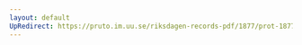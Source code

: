 ```yaml
---
layout: default
UpRedirect: https://pruto.im.uu.se/riksdagen-records-pdf/1877/prot-1877--fk--014/prot-1877--fk--014_009.pdf
---
```

